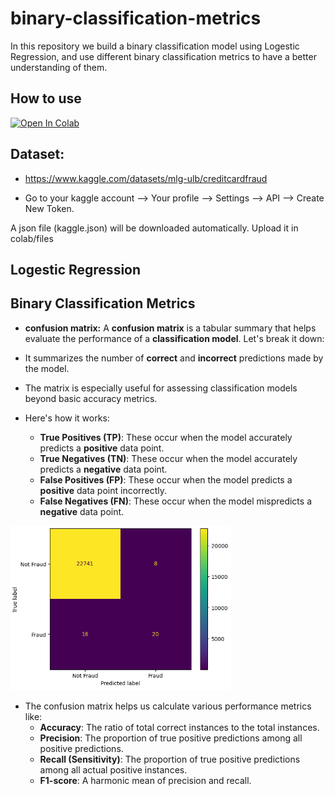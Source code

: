# binary-classification-metrics



In this repository we build a binary classification model using Logestic Regression, and use different binary classification metrics to have a better understanding of them.

## How to use

<a href="https://colab.research.google.com/github/barzansaeedpour/binary-classification-metrics/blob/main/Binary_Classification_Metrics.ipynb" target="_parent"><img src="https://colab.research.google.com/assets/colab-badge.svg" alt="Open In Colab"/></a>

## Dataset:

- https://www.kaggle.com/datasets/mlg-ulb/creditcardfraud

- Go to your kaggle account --> Your profile --> Settings --> API --> Create New Token.

A json file (kaggle.json) will be downloaded automatically. Upload it in colab/files

## Logestic Regression


## Binary Classification Metrics

- **confusion matrix:** A **confusion matrix** is a tabular summary that helps evaluate the performance of a **classification model**. Let's break it down:

- It summarizes the number of **correct** and **incorrect** predictions made by the model.
- The matrix is especially useful for assessing classification models beyond basic accuracy metrics.
- Here's how it works:

  - **True Positives (TP)**: These occur when the model accurately predicts a **positive** data point.
  - **True Negatives (TN)**: These occur when the model accurately predicts a **negative** data point.
  - **False Positives (FP)**: These occur when the model predicts a **positive** data point incorrectly.
  - **False Negatives (FN)**: These occur when the model mispredicts a **negative** data point.

<img src="./files/confusion-matrix2.PNG" width="70%"/>

- The confusion matrix helps us calculate various performance metrics like:
  - **Accuracy**: The ratio of total correct instances to the total instances.
  - **Precision**: The proportion of true positive predictions among all positive predictions.
  - **Recall (Sensitivity)**: The proportion of true positive predictions among all actual positive instances.
  - **F1-score**: A harmonic mean of precision and recall.
 


